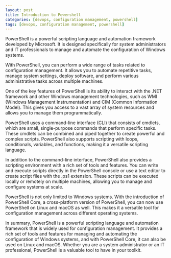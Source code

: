 ```yaml
---
layout: post
title: Introduction to Powershell
categories: [devops, configuration management, powershell]
tags: [devops, configuration management, powershell]
---
```


PowerShell is a powerful scripting language and automation framework developed by Microsoft. It is designed specifically for system administrators and IT professionals to manage and automate the configuration of Windows systems.

With PowerShell, you can perform a wide range of tasks related to configuration management. It allows you to automate repetitive tasks, manage system settings, deploy software, and perform various administrative tasks across multiple machines.

One of the key features of PowerShell is its ability to interact with the .NET framework and other Windows management technologies, such as WMI (Windows Management Instrumentation) and CIM (Common Information Model). This gives you access to a vast array of system resources and allows you to manage them programmatically.

PowerShell uses a command-line interface (CLI) that consists of cmdlets, which are small, single-purpose commands that perform specific tasks. These cmdlets can be combined and piped together to create powerful and complex scripts. PowerShell also supports scripting with loops, conditionals, variables, and functions, making it a versatile scripting language.

In addition to the command-line interface, PowerShell also provides a scripting environment with a rich set of tools and features. You can write and execute scripts directly in the PowerShell console or use a text editor to create script files with the .ps1 extension. These scripts can be executed locally or remotely on multiple machines, allowing you to manage and configure systems at scale.

PowerShell is not only limited to Windows systems. With the introduction of PowerShell Core, a cross-platform version of PowerShell, you can now use PowerShell on Linux and macOS as well. This makes it a versatile tool for configuration management across different operating systems.

In summary, PowerShell is a powerful scripting language and automation framework that is widely used for configuration management. It provides a rich set of tools and features for managing and automating the configuration of Windows systems, and with PowerShell Core, it can also be used on Linux and macOS. Whether you are a system administrator or an IT professional, PowerShell is a valuable tool to have in your toolkit.